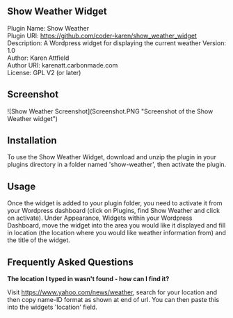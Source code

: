 <h2>Show Weather Widget</h2>

Plugin Name: Show Weather<br/>
Plugin URI: https://github.com/coder-karen/show_weather_widget<br/>
Description: A Wordpress widget for displaying the current weather 
Version: 1.0<br/>
Author: Karen Attfield<br/>
Author URI: karenatt.carbonmade.com<br/>
License: GPL V2 (or later)

<h2>Screenshot</h2>
![Show Weather Screenshot](Screenshot.PNG "Screenshot of the Show Weather widget")

<h2>Installation</h2>
To use the Show Weather Widget, download and unzip the plugin in your plugins directory in a folder named 'show-weather', then activate the plugin.

<h2>Usage</h2>
Once the widget is added to your plugin folder, you need to activate it from your Wordpress dashboard (click on Plugins, find Show Weather and click on activate).
Under Appearance, Widgets within your Wordpress Dashboard, move the widget into the area you would like it displayed and fill in location (the location where you would like weather information from) and the title of the widget.

<h2>Frequently Asked Questions</h2>

<strong>The location I typed in wasn't found - how can I find it?</strong>

Visit <a href="https://www.yahoo.com/news/weather">https://www.yahoo.com/news/weather</a>, search for your location and then copy name-ID format as shown at end of url. You can then paste this into the widgets 'location' field.

